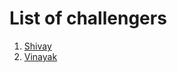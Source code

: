 # List of challengers
1. [Shivay](https://github.com/shivaylamba)
2. [Vinayak](https://github.com/30vinayak)
